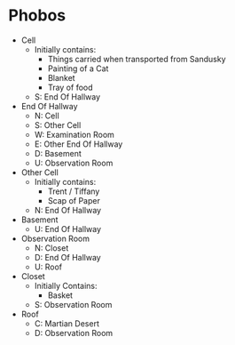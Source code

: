 
# Phobos

* Cell
  * Initially contains:
    * Things carried when transported from Sandusky
    * Painting of a Cat
    * Blanket
    * Tray of food
  * S: End Of Hallway
* End Of Hallway
  * N: Cell
  * S: Other Cell
  * W: Examination Room
  * E: Other End Of Hallway
  * D: Basement
  * U: Observation Room
* Other Cell
  * Initially contains:
    * Trent / Tiffany
    * Scap of Paper
  * N: End Of Hallway
* Basement
  * U: End Of Hallway
* Observation Room
  * N: Closet
  * D: End Of Hallway
  * U: Roof
* Closet
  * Initially Contains:
    * Basket
  * S: Observation Room
* Roof
  * C: Martian Desert
  * D: Observation Room
